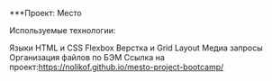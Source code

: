 ***Проект: Место

Используемые технологии:

Языки HTML и CSS
Flexbox Верстка и Grid Layout
Медиа запросы
Организация файлов по БЭМ
Ссылка на проект:https://nolikof.github.io/mesto-project-bootcamp/
